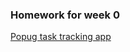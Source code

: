 ### Homework for week 0

[Popug task tracking app](https://lucid.app/lucidchart/8367590b-fb0e-4b1c-98f6-d45d48f1a91a/edit?viewport_loc=-2652%2C-480%2C3289%2C1702%2C0_0&invitationId=inv_b6b7a93a-2940-4197-a818-305b26a175a9)
